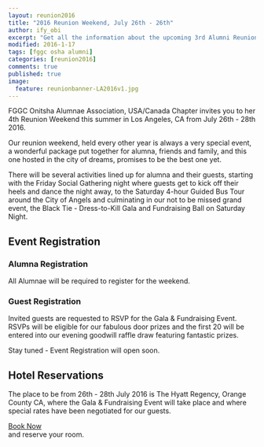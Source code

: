 ```yaml
---
layout: reunion2016
title: "2016 Reunion Weekend, July 26th - 26th"
author: ify_obi
excerpt: "Get all the information about the upcoming 3rd Alumni Reunion Weekend."
modified: 2016-1-17
tags: [fggc osha alumni]
categories: [reunion2016]
comments: true
published: true
image:
  feature: reunionbanner-LA2016v1.jpg
---
```

FGGC Onitsha Alumnae Association, USA/Canada Chapter invites you to her 4th Reunion Weekend this summer in Los Angeles, CA from July 26th - 28th 2016.

Our reunion weekend, held every other year is always a very special event, a wonderful package put together for alumna, friends and family, and this one hosted in the city of dreams, promises to be the best one yet.

There will be several activities lined up for alumna and their guests, starting with the Friday Social Gathering night where guests get to kick off their heels and dance the night away, to the Saturday 4-hour Guided Bus Tour around the City of Angels and culminating in our not to be missed grand event, the Black Tie - Dress-to-Kill Gala and Fundraising Ball on Saturday Night.

## Event Registration

### Alumna Registration
All Alumnae will be required to register for the weekend.

### Guest Registration
Invited guests are requested to RSVP for the Gala & Fundraising Event. RSVPs will be eligible for our fabulous door prizes and the first 20 will be entered into our evening goodwill raffle draw featuring fantastic prizes.

Stay tuned - Event Registration will open soon.

## Hotel Reservations

The place to be from 26th - 28th July 2016 is The Hyatt Regency, Orange County CA, where the Gala & Fundraising Event will take place and where special rates have been negotiated for our guests.

<div markdown="0"><a href="https://resweb.passkey.com/go/fggconitsha2016" class="btn">Book Now</a></div> and reserve your room.
